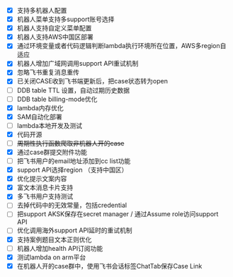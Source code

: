 
- [x] 支持多机器人配置
- [x] 机器人菜单支持多support账号选择
- [x] 机器人支持自定义菜单配置
- [x] 机器人支持AWS中国区部署
- [x] 通过环境变量或者代码逻辑判断lambda执行环境所在位置，AWS多region自适应
- [x] 机器人增加广域网调用support API重试机制
- [x] 忽略飞书重复消息重传
- [x] 已关闭CASE收到飞书端更新后，把case状态转为open
- [ ] DDB table TTL 设置，自动过期历史数据
- [ ] DDB table billing-mode优化
- [x] lambda内存优化
- [x] SAM自动化部署
- [ ] lambda本地开发及测试
- [x] 代码开源
- [ ] ~~周期性执行函数爬取非机器人开的case~~
- [x] 通过case群提交附件功能
- [ ] 把飞书用户的email地址添加到cc list功能
- [x] support API选择region （支持中国区）
- [x] 优化提示文案内容
- [x] 富文本消息卡片支持
- [x] 多飞书用户支持测试
- [ ] 去掉代码中的无效常量，包括credential
- [ ] 把support AKSK保存在secret manager / 通过Assume role访问support API
- [ ] 优化调用海外support API延时的重试机制
- [x] 支持案例题目文本正则优化
- [ ] 机器人增加health API订阅功能
- [x] 测试lambda on arm平台
- [x] 在机器人开的case群中，使用飞书会话标签ChatTab保存Case Link